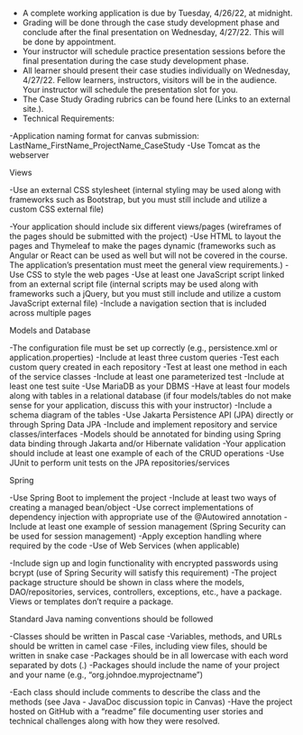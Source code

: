 - A complete working application is due by Tuesday, 4/26/22, at midnight.
- Grading will be done through the case study development phase and conclude after the final presentation on Wednesday, 4/27/22. This will be done by appointment. 
- Your instructor will schedule practice presentation sessions before the final presentation during the case study development phase.
- All learner should present their case studies individually on Wednesday, 4/27/22. Fellow learners, instructors, visitors will be in the audience. Your instructor will schedule the presentation slot for you.
- The Case Study Grading rubrics can be found here (Links to an external site.).
- Technical Requirements:

-Application naming format for canvas submission: LastName_FirstName_ProjectName_CaseStudy
-Use Tomcat as the webserver

Views

-Use an external CSS stylesheet (internal styling may be used along with frameworks such as Bootstrap, but you must still include and utilize a custom CSS external file)

-Your application should include six different views/pages (wireframes of the pages should be submitted with the project)
-Use HTML to layout the pages and Thymeleaf to make the pages dynamic (frameworks such as Angular or React can be used as well but will not be covered in the course. The application’s presentation must meet the general view requirements.)
-Use CSS to style the web pages
-Use at least one JavaScript script linked from an external script file (internal scripts may be used along with frameworks such a jQuery, but you must still include and utilize a custom JavaScript external file)
-Include a navigation section that is included across multiple pages

Models and Database

-The configuration file must be set up correctly (e.g., persistence.xml or application.properties)
-Include at least three custom queries
-Test each custom query created in each repository
-Test at least one method in each of the service classes
-Include at least one parameterized test
-Include at least one test suite
-Use MariaDB as your DBMS
-Have at least four models along with tables in a relational database (if four models/tables do not make sense for your application, discuss this with your instructor)
-Include a schema diagram of the tables
-Use Jakarta Persistence API (JPA) directly or through Spring Data JPA
-Include and implement repository and service classes/interfaces
-Models should be annotated for binding using Spring data binding through Jakarta and/or Hibernate validation
-Your application should include at least one example of each of the CRUD operations
-Use JUnit to perform unit tests on the JPA repositories/services

Spring

-Use Spring Boot to implement the project
-Include at least two ways of creating a managed bean/object
-Use correct implementations of dependency injection with appropriate use of the @Autowired annotation
-Include at least one example of session management (Spring Security can be used for session management)
-Apply exception handling where required by the code
-Use of Web Services (when applicable)

-Include sign up and login functionality with encrypted passwords using bcrypt (use of Spring Security will satisfy this requirement)
-The project package structure should be shown in class where the models, DAO/repositories, services, controllers, exceptions, etc., have a package. Views or templates don’t require a package.

Standard Java naming conventions should be followed

-Classes should be written in Pascal case
-Variables, methods, and URLs should be written in camel case
-Files, including view files, should be written in snake case
-Packages should be in all lowercase with each word separated by dots (.)
-Packages should include the name of your project and your name (e.g., “org.johndoe.myprojectname”)

-Each class should include comments to describe the class and the methods (see Java - JavaDoc discussion topic in Canvas)
-Have the project hosted on GitHub with a “readme” file documenting user stories and technical challenges along with how they were resolved.
